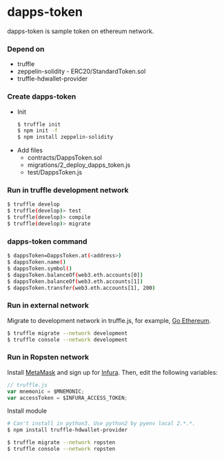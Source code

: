 # dapps-token
dapps-token is sample token on ethereum network.

### Depend on
* truffle
* zeppelin-solidity - ERC20/StandardToken.sol
* truffle-hdwallet-provider

### Create dapps-token
* Init
  ```sh
  $ truffle init
  $ npm init -f
  $ npm install zeppelin-solidity
  ```
* Add files
  * contracts/DappsToken.sol 
  * migrations/2_deploy_dapps_token.js
  * test/DappsToken.js

### Run in truffle development network
```sh
$ truffle develop
$ truffle(develop)> test
$ truffle(develop)> compile
$ truffle(develop)> migrate
```

### dapps-token command
```sh
$ dappsToken=DappsToken.at(<address>)
$ dappsToken.name()
$ dappsToken.symbol()
$ dappsToken.balanceOf(web3.eth.accounts[0])
$ dappsToken.balanceOf(web3.eth.accounts[1])
$ dappsToken.transfer(web3.eth.accounts[1], 200)
```

### Run in external network
Migrate to development network in truffle.js, for example, [Go Ethereum](https://ethereum.github.io/go-ethereum/).
```sh
$ truffle migrate --network development
$ truffle console --network development
```

### Run in Ropsten network
Install [MetaMask](https://chrome.google.com/webstore/detail/metamask/nkbihfbeogaeaoehlefnkodbefgpgknn) and sign up for [Infura](https://infura.io). Then, edit the following variables:
```js:truffle.js
// truffle.js
var mnemonic = $MNEMONIC;
var accessToken = $INFURA_ACCESS_TOKEN;
```
Install module
```sh
# Can't install in python3. Use python2 by pyenv local 2.*.*.
$ npm install truffle-hdwallet-provider
```
```sh
$ truffle migrate --network ropsten
$ truffle console --network ropsten
```
